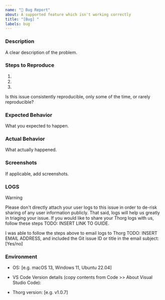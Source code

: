 ```yaml
---
name: "🐞 Bug Report"
about: A supported feature which isn't working correctly
title: "[Bug] "
labels: bug
---
```


### Description
A clear description of the problem.

### Steps to Reproduce
1. 
2. 
3. 

Is this issue consistently reproducible, only some of the time, or rarely reproducible?

### Expected Behavior
What you expected to happen.

### Actual Behavior
What actually happened.

### Screenshots
If applicable, add screenshots.

### LOGS
> [!WARNING]  
> Please don't directly attach your user logs to this issue in order to de-risk sharing of any user information publicly.
> That said, logs will help us greatly in triaging your issue. If you would like to share your Thorg logs with us, follow these steps TODO: INSERT LINK TO GUIDE.

I was able to follow the steps above to email logs to Thorg TODO: INSERT EMAIL ADDRESS, and included the Git issue ID or title in the email subject: [Yes/no]

### Environment
- OS: [e.g. macOS 13, Windows 11, Ubuntu 22.04]

- VS Code Version details (copy contents from Code >> About Visual Studio Code): 

- Thorg version: [e.g. v1.0.7]